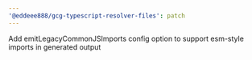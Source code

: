 ```yaml
---
'@eddeee888/gcg-typescript-resolver-files': patch
---
```


Add emitLegacyCommonJSImports config option to support esm-style imports in generated output
